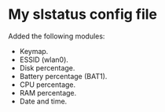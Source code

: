 # My slstatus config file

Added the following modules:

 - Keymap.
 - ESSID (wlan0).
 - Disk percentage.
 - Battery percentage (BAT1).
 - CPU percentage.
 - RAM percentage.
 - Date and time.
